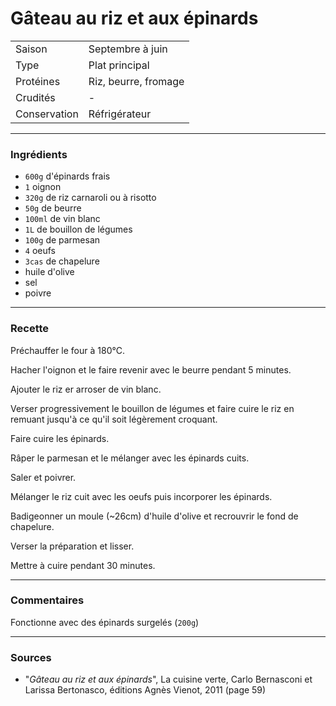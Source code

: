 # Gâteau au riz et aux épinards

| | |
|:---|:---|
| Saison | Septembre à juin |
| Type | Plat principal |
| Protéines | Riz, beurre, fromage |
| Crudités | - |
| Conservation | Réfrigérateur |

---

### Ingrédients

* `600g` d'épinards frais
* `1` oignon
* `320g` de riz carnaroli ou à risotto
* `50g` de beurre
* `100ml` de vin blanc
* `1L` de bouillon de légumes
* `100g` de parmesan
* `4` oeufs
* `3cas` de chapelure
* huile d'olive
* sel
* poivre

---

### Recette

Préchauffer le four à 180°C.

Hacher l'oignon et le faire revenir avec le beurre pendant 5 minutes.

Ajouter le riz er arroser de vin blanc.

Verser progressivement le bouillon de légumes et faire cuire le riz en remuant jusqu'à ce qu'il soit légèrement croquant.

Faire cuire les épinards.

Râper le parmesan et le mélanger avec les épinards cuits.

Saler et poivrer.

Mélanger le riz cuit avec les oeufs puis incorporer les épinards.

Badigeonner un moule (~26cm) d'huile d'olive et recrouvrir le fond de chapelure.

Verser la préparation et lisser.

Mettre à cuire pendant 30 minutes.

---

### Commentaires

Fonctionne avec des épinards surgelés (`200g`)

---

### Sources

* "*Gâteau au riz et aux épinards*", La cuisine verte, Carlo Bernasconi et Larissa Bertonasco, éditions Agnès Vienot, 2011 (page 59)
